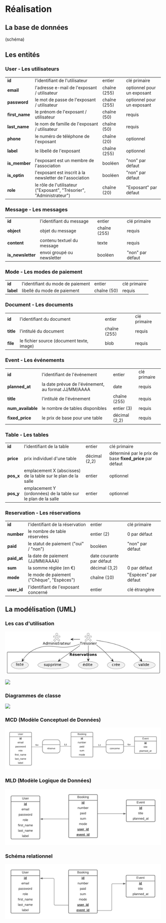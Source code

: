 # Réalisation

## La base de données

(schéma)

## Les entités

### User - Les utilisateurs

|||||
|-|-|-|-|
|**id**|l'identifiant de l'utilisateur|entier|clé primaire|
|**email**|l'adresse e-mail de l'exposant / utilisateur|chaîne (255)|optionnel pour un exposant|
|**password**|le mot de passe de l'exposant / utilisateur|chaîne (255)|optionnel pour un exposant|
|**first_name**|le prénom de l'exposant / utilisateur|chaîne (50)|requis|
|**last_name**|le nom de famille de l'exposant / utilisateur|chaîne (50)|requis|
|**phone**|le numéro de téléphone de l'exposant|chaîne (20)|optionnel|
|**label**|le libellé de l'exposant|chaîne (255)|optionnel|
|**is_member**|l'exposant est un membre de l'association|booléen|"non" par défaut|
|**is_optin**|l'exposant est inscrit à la newsletter de l'association|booléen|"non" par défaut|
|**role**|le rôle de l'utilisateur ("Exposant", "Trésorier", "Administrateur")|chaîne (20)|"Exposant" par défaut|

### Message - Les messages

|||||
|-|-|-|-|
|**id**|l'identifiant du message|entier|clé primaire|
|**object**|objet du message|chaîne (255)|requis|
|**content**|contenu textuel du message|texte|requis|
|**is_newsletter**|envoi groupé ou newsletter|booléen|"non" par défaut|

### Mode - Les modes de paiement

|||||
|-|-|-|-|
|**id**|l'identifiant du mode de paiement|entier|clé primaire|
|**label**|libellé du mode de paiement|chaîne (50)|requis|

### Document - Les documents

|||||
|-|-|-|-|
|**id**|l'identifiant du document|entier|clé primaire|
|**title**|l'intitulé du document|chaîne (255)|requis|
|**file**|le fichier source (document texte, image)|blob|requis|

### Event - Les événements

|||||
|-|-|-|-|
|**id**|l'identifiant de l'événement|entier|clé primaire|
|**planned_at**|la date prévue de l'événement, au format JJ/MM/AAAA|date|requis|
|**title**|l'intitulé de l'événement|chaîne (255)|requis|
|**num_available**|le nombre de tables disponibles|entier (3)|requis|
|**fixed_price**|le prix de base pour une table|décimal (2,2)|requis|

### Table - Les tables

|||||
|-|-|-|-|
|**id**|l'identifiant de la table|entier|clé primaire|
|**price**|prix individuel d'une table|décimal (2,2)|déterminé par le prix de base **fixed_price** par défaut|
|**pos_x**|emplacement X (abscisses) de la table sur le plan de la salle|entier|optionnel|
|**pos_y**|emplacement Y (ordonnées) de la table sur le plan de la salle|entier|optionnel|

### Reservation - Les réservations

|||||
|-|-|-|-|
|**id**|l'identifiant de la réservation|entier|clé primaire|
|**number**|le nombre de table réservées|entier (2)|0 par défaut|
|**paid**|le statut de paiement ("oui" / "non")|booléen|"non" par défaut|
|**paid_at**|la date de paiement (JJ/MM/AAAA)|date courante par défaut|
|**sum**|la somme réglée (en €)|décimal (3,2)|0 par défaut|
|**mode**|le mode de paiement ("Chèque", "Espèces")|chaîne (10)|"Espèces" par défaut|
|**user_id**|l'identifiant de l'exposant concerné|entier|clé étrangère|

## La modélisation (UML)

### Les cas d'utilisation

![](usecases/ucase-reservations.png)

![](images/Usecases.png)

### Diagrammes de classe

![](images/classes.png)

### MCD (Modèle Conceptuel de Données)

![](images/MCD.png)

### MLD (Modèle Logique de Données)

![](images/MLD.png)

### Schéma relationnel

![](images/Relationnel.png)





















































































